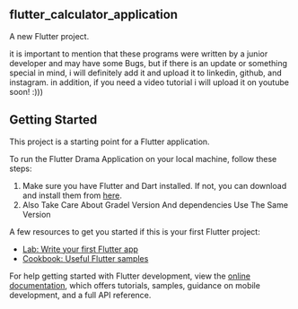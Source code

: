 ## flutter_calculator_application

A new Flutter project.

it is important to mention that these programs were written by a junior developer and may have some Bugs, but if there is an update or something special in mind, i will definitely add it and upload it to linkedin, github, and instagram. in addition, if you need a video tutorial i will upload it on youtube soon! :)))

## Getting Started
This project is a starting point for a Flutter application.

To run the Flutter Drama Application on your local machine, follow these steps:

1. Make sure you have Flutter and Dart installed. If not, you can download and install them from [here](https://flutter.dev/docs/get-started/install).
2. Also Take Care About Gradel Version And dependencies Use The Same Version

A few resources to get you started if this is your first Flutter project:

- [Lab: Write your first Flutter app](https://docs.flutter.dev/get-started/codelab)
- [Cookbook: Useful Flutter samples](https://docs.flutter.dev/cookbook)

For help getting started with Flutter development, view the
[online documentation](https://docs.flutter.dev/), which offers tutorials,
samples, guidance on mobile development, and a full API reference.
